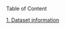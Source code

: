 
Table of Content

[1. Dataset information](https://github.com/deddyandri/Financial-Reporting-w-Power-BI/wiki)


